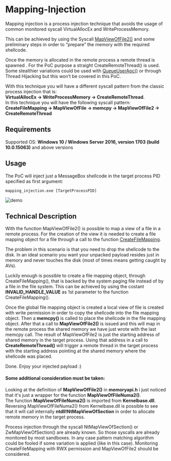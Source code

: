 # Mapping-Injection
Mapping injection is a process injection technique that avoids the usage of common monitored syscall VirtualAllocEx and WriteProcessMemory. 


This can be achieved by using the Syscall [MapViewOfFile2()](https://docs.microsoft.com/en-us/windows/win32/api/memoryapi/nf-memoryapi-mapviewoffile2) and some preliminary steps in order to “prepare” the memory with the required shellcode.


Once the memory is allocated in the remote process a remote thread is spawned . For the PoC purpose a straight CreateRemoteThread() is used. Some stealthier variations could be used with [QueueUserApc()](https://docs.microsoft.com/en-us/windows/win32/api/processthreadsapi/nf-processthreadsapi-queueuserapc) or through Thread Hijacking but this won’t be covered in this PoC.


With this technique you will have a different syscall pattern from the classic process injection that is:<br>
**VirtualAllocEx -> WriteProcessMemory -> CreateRemoteThread**.<br>
In this technique you will have the following syscall pattern:<br>
**CreateFileMapping -> MapViewOfFile -> memcpy -> MapViewOfFile2 -> CreateRemoteThread**

## Requirements
Supported OS: **Windows 10 / Windows Server 2016, version 1703 (build 10.0.15063)** and above versions

## Usage
The PoC will inject just a MessageBox shellcode in the target process PID specified as first argument:

` mapping_injection.exe [TargetProcessPID] `


![demo](https://drive.google.com/uc?id=12HhgrwU56DLnUsLGpOiRgUCME4ZVRhwj)


## Technical Description

With the function MapViewOfFile2() is possible to map a view of a file in a remote process. For the creation of the view it is needed to create a file mapping object for a file through a call to the function [CreateFileMapping](https://docs.microsoft.com/en-us/windows/win32/api/winbase/nf-winbase-createfilemappinga). 

The problem in this scenario is that you need to drop the shellcode to the disk. In an ideal scenario you want your unpacked payload resides just in memory and never touches the disk (most of times means getting caught by AVs).

Luckily enough is possible to create a file mapping object, through CreateFileMapping(), that is backed by the system paging file instead of by a file in the file system. This can be achieved by using the costant **INVALID_HANDLE_VALUE** as 1st parameter to the function CreateFileMapping().

Once the global file mapping object is created a local view of file is created with write permission in order to copy the shellcode into the file mapping object. Then a **memcpy()** is called to place the shellcode in the file mapping object. 
After that a call to **MapViewOfFile2()** is issued and this will map in the remote process the shared memory we have just wrote with the last memcpy call. The result of MapViewOfFile2 is just the starting address of shared memory in the target process. Using that address in a call to **CreateRemoteThread()** will trigger a remote thread in the target process with the starting address pointing at the shared memory where the shellcode was placed.

Done. Enjoy your injected payload :)

#### Some additional consideration must be taken:

Looking at the definition of **MapViewOfFile2()** in **memoryapi.h** i just noticed that it's just a wrapper for the function **MapViewOfFileNuma2()**.<br>
The function **MapViewOfFileNuma2()** is imported from **Kernelbase.dll**.<br>
Reversing MapViewOfFileNuma2() from Kernelbase.dll is possible to see that it will call internally **ntdll!NtMapViewOfSection** in order to allocate remote memory in the target process.<br>

Process injection through the syscall NtMapViewOfSection() or ZwMapViewOfSection() are already known. So those syscalls are already monitored by most sandboxes. In any case pattern matching algorithm could be fooled if some variation is applied (like in this case). Monitoring CreateFileMapping with RWX permission and MapViewOfFile2 should be considered.
